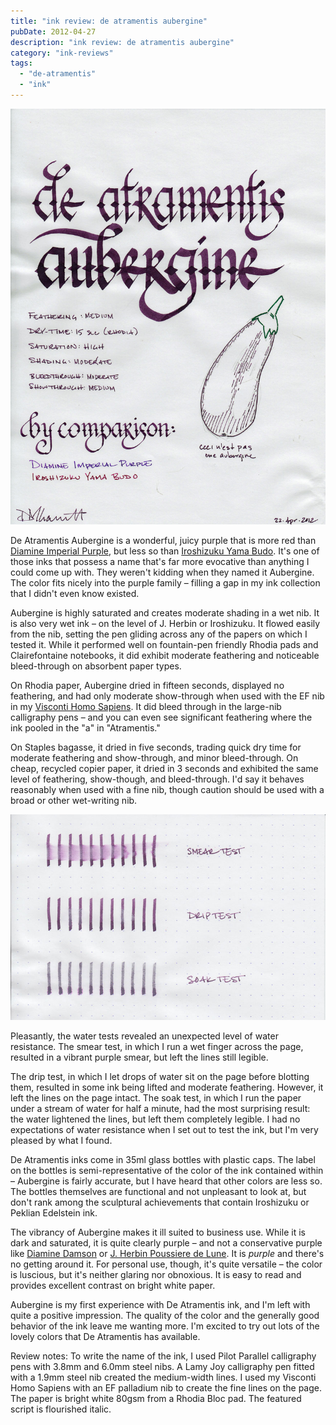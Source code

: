 ```yaml
---
title: "ink review: de atramentis aubergine"
pubDate: 2012-04-27
description: "ink review: de atramentis aubergine"
category: "ink-reviews"
tags:
  - "de-atramentis"
  - "ink"
---
```


![De Atramentis Aubergine](de%20atramentis%20aubergine.jpg)

De Atramentis Aubergine is a wonderful, juicy purple that is more red than [Diamine Imperial Purple](/blog/2010/10/18/ink-review-diamine-imperial-purple/), but less so than [Iroshizuku Yama Budo](/blog/2010/4/10/ink-review-iroshizuku-yama-budo/). It's one of those inks that possess a name that's far more evocative than anything I could come up with. They weren't kidding when they named it Aubergine. The color fits nicely into the purple family – filling a gap in my ink collection that I didn't even know existed.

Aubergine is highly saturated and creates moderate shading in a wet nib. It is also very wet ink – on the level of J. Herbin or Iroshizuku. It flowed easily from the nib, setting the pen gliding across any of the papers on which I tested it. While it performed well on fountain-pen friendly Rhodia pads and Clairefontaine notebooks, it did exhibit moderate feathering and noticeable bleed-through on absorbent paper types.

On Rhodia paper, Aubergine dried in fifteen seconds, displayed no feathering, and had only moderate show-through when used with the EF nib in my [Visconti Homo Sapiens](/blog/2011/11/20/pen-review-visconti-homo-sapiens/). It did bleed through in the large-nib calligraphy pens – and you can even see significant feathering where the ink pooled in the "a" in "Atramentis."

On Staples bagasse, it dried in five seconds, trading quick dry time for moderate feathering and show-through, and minor bleed-through. On cheap, recycled copier paper, it dried in 3 seconds and exhibited the same level of feathering, show-though, and bleed-through. I'd say it behaves reasonably when used with a fine nib, though caution should be used with a broad or other wet-writing nib.

![Water test](de%20atramentis%20aubergine%20water%20test.jpg)

Pleasantly, the water tests revealed an unexpected level of water resistance. The smear test, in which I run a wet finger across the page, resulted in a vibrant purple smear, but left the lines still legible.

The drip test, in which I let drops of water sit on the page before blotting them, resulted in some ink being lifted and moderate feathering. However, it left the lines on the page intact. The soak test, in which I run the paper under a stream of water for half a minute, had the most surprising result: the water lightened the lines, but left them completely legible. I had no expectations of water resistance when I set out to test the ink, but I'm very pleased by what I found.

De Atramentis inks come in 35ml glass bottles with plastic caps. The label on the bottles is semi-representative of the color of the ink contained within – Aubergine is fairly accurate, but I have heard that other colors are less so. The bottles themselves are functional and not unpleasant to look at, but don't rank among the sculptural achievements that contain Iroshizuku or Peklian Edelstein ink.

The vibrancy of Aubergine makes it ill suited to business use. While it is dark and saturated, it is quite clearly purple – and not a conservative purple like [Diamine Damson](/blog/2012/1/15/ink-review-diamine-damson/) or [J. Herbin Poussiere de Lune](/blog/2010/3/3/ink-review-j-herbin-poussiere-de-lune/). It is _purple_ and there's no getting around it. For personal use, though, it's quite versatile – the color is luscious, but it's neither glaring nor obnoxious. It is easy to read and provides excellent contrast on bright white paper.

Aubergine is my first experience with De Atramentis ink, and I'm left with quite a positive impression. The quality of the color and the generally good behavior of the ink leave me wanting more. I'm excited to try out lots of the lovely colors that De Atramentis has available.

Review notes: To write the name of the ink, I used Pilot Parallel calligraphy pens with 3.8mm and 6.0mm steel nibs. A Lamy Joy calligraphy pen fitted with a 1.9mm steel nib created the medium-width lines. I used my Visconti Homo Sapiens with an EF palladium nib to create the fine lines on the page. The paper is bright white 80gsm from a Rhodia Bloc pad. The featured script is flourished italic.
